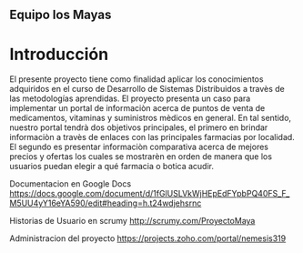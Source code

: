 Equipo los Mayas
----------------

Introducción
============
El presente proyecto tiene como finalidad aplicar los conocimientos adquiridos en el curso de Desarrollo de Sistemas Distribuidos a travès de las metodologías aprendidas. 
El proyecto presenta un caso para implementar un portal de informaciòn acerca de puntos de venta de medicamentos, vitaminas y suministros mèdicos en general. En tal sentido, nuestro portal tendrà dos objetivos principales, el primero en brindar informaciòn a travès de enlaces con las principales farmacias por localidad. El segundo es presentar informaciòn comparativa acerca de mejores precios y ofertas los cuales se mostrarèn en orden de manera que los usuarios puedan elegir a qué farmacia o botica acudir.

Documentacion en Google Docs
https://docs.google.com/document/d/1fGlUSLVkWjHEpEdFYpbPQ40FS_F_M5UU4yY16eYA590/edit#heading=h.t24wdjehsrnc

Historias de Usuario en scrumy
http://scrumy.com/ProyectoMaya

Administracion del proyecto
https://projects.zoho.com/portal/nemesis319

